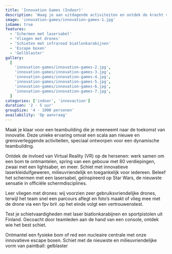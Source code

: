 ```yaml
---
title: 'Innovation Games (Indoor)'
description: 'Waag je aan uitdagende activiteiten en ontdek de kracht van innovatie in teambuilding'
image: 'innovation-games/innovation-games-1.jpg'
isGame: true
features:
  - 'Schermen met lasersabel'
  - 'Vliegen met drones'
  - 'Schieten met infrarood biatlonkarabijnen'
  - 'Escape boxen'
  - 'Gellblaster'
gallery:
  [
    'innovation-games/innovation-games-2.jpg',
    'innovation-games/innovation-games-3.jpg',
    'innovation-games/innovation-games-4.jpg',
    'innovation-games/innovation-games-5.jpg',
    'innovation-games/innovation-games-6.jpg',
    'innovation-games/innovation-games-7.jpg',
  ]
categories: ['indoor', 'innovaction']
duration: '2 - 5 uur'
groupSize: '4 - 1000 personen'
availability: 'Op aanvraag'
---
```


Maak je klaar voor een teambuilding die je meeneemt naar de toekomst van innovatie. Deze unieke ervaring omvat een scala aan nieuwe en grensverleggende activiteiten, speciaal ontworpen voor een dynamische teambuilding.

Ontdek de invloed van Virtual Reality (VR) op de hersenen: werk samen om een bom te ontmantelen, spring van een gebouw met 80 verdiepingen, zwaai met een lightsaber, en meer.
Schiet met innovatieve laserkleiduifgeweren, milieuvriendelijk en toegankelijk voor iedereen.
Beleef het schermen met een lasersabel, geïnspireerd op Star Wars, de nieuwste sensatie in officiële schermdisciplines.

Leer vliegen met drones: wij voorzien zeer gebruiksvriendelijke drones, terwijl het team snel een parcours aflegt en foto’s maakt of vlieg mee met de drone via een fpv bril .op het einde volgt een vertrouwenstest.

Test je schietvaardigheden met laser biatlonkarabijnen en sportpistolen uit Finland. Gecoacht door teamleden aan de hand van een console, ontdek wie het best schiet.

Ontmantel een fysieke bom of red een nucleaire centrale met onze innovatieve escape boxen.
Schiet met de nieuwste en milieuvriendelijke vorm van paintball: gelblaster
